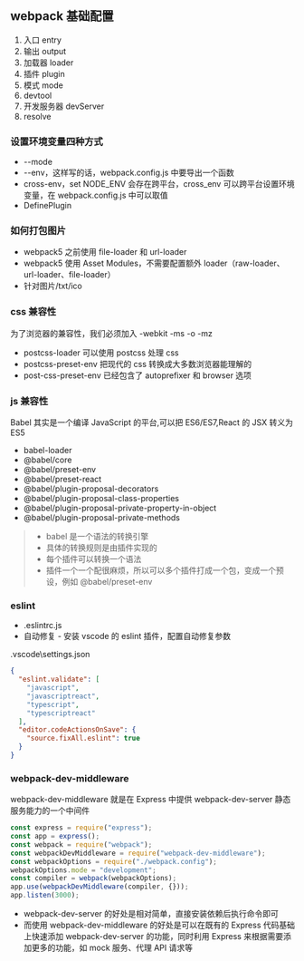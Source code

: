 ## webpack 基础配置

1. 入口 entry
1. 输出 output
1. 加载器 loader
1. 插件 plugin
1. 模式 mode
1. devtool
1. 开发服务器 devServer
1. resolve

### 设置环境变量四种方式

- --mode
- --env，这样写的话，webpack.config.js 中要导出一个函数
- cross-env，set NODE_ENV 会存在跨平台，cross_env 可以跨平台设置环境变量，在 webpack.config.js 中可以取值
- DefinePlugin

### 如何打包图片

- webpack5 之前使用 file-loader 和 url-loader
- webpack5 使用 Asset Modules，不需要配置额外 loader（raw-loader、url-loader、file-loader）
- 针对图片/txt/ico

### css 兼容性

为了浏览器的兼容性，我们必须加入 -webkit -ms -o -mz

- postcss-loader 可以使用 postcss 处理 css
- postcss-preset-env 把现代的 css 转换成大多数浏览器能理解的
- post-css-preset-env 已经包含了 autoprefixer 和 browser 选项

### js 兼容性

Babel 其实是一个编译 JavaScript 的平台,可以把 ES6/ES7,React 的 JSX 转义为 ES5

- babel-loader
- @babel/core
- @babel/preset-env
- @babel/preset-react
- @babel/plugin-proposal-decorators
- @babel/plugin-proposal-class-properties
- @babel/plugin-proposal-private-property-in-object
- @babel/plugin-proposal-private-methods

> - babel 是一个语法的转换引擎
> - 具体的转换规则是由插件实现的
> - 每个插件可以转换一个语法
> - 插件一个一个配很麻烦，所以可以多个插件打成一个包，变成一个预设，例如 @babel/preset-env

### eslint

- .eslintrc.js
- 自动修复 - 安装 vscode 的 eslint 插件，配置自动修复参数

.vscode\settings.json

```json
{
  "eslint.validate": [
    "javascript",
    "javascriptreact",
    "typescript",
    "typescriptreact"
  ],
  "editor.codeActionsOnSave": {
    "source.fixAll.eslint": true
  }
}
```

### webpack-dev-middleware

webpack-dev-middleware 就是在 Express 中提供 webpack-dev-server 静态服务能力的一个中间件

```js
const express = require("express");
const app = express();
const webpack = require("webpack");
const webpackDevMiddleware = require("webpack-dev-middleware");
const webpackOptions = require("./webpack.config");
webpackOptions.mode = "development";
const compiler = webpack(webpackOptions);
app.use(webpackDevMiddleware(compiler, {}));
app.listen(3000);
```

- webpack-dev-server 的好处是相对简单，直接安装依赖后执行命令即可
- 而使用 webpack-dev-middleware 的好处是可以在既有的 Express 代码基础上快速添加 webpack-dev-server 的功能，同时利用 Express 来根据需要添加更多的功能，如 mock 服务、代理 API 请求等
